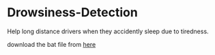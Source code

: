 # Drowsiness-Detection
Help long distance drivers when they accidently sleep due to tiredness. 

download the bat file from <a href="https://github.com/italojs/facial-landmarks-recognition/blob/master/shape_predictor_68_face_landmarks.dat">here</a> 
